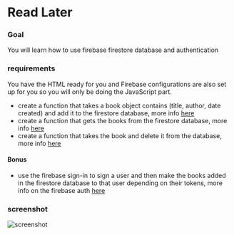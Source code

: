 # Read Later

### Goal

You will learn how to use firebase firestore database and authentication

### requirements

You have the HTML ready for you and Firebase configurations are also set up for you so you will only be doing the JavaScript part.

- create a function that takes a book object contains (title, author, date created) and add it to the firestore database, more info [here](https://firebase.google.com/docs/firestore/manage-data/add-data#add_a_document)
- create a function that gets the books from the firestore database, more info [here](https://firebase.google.com/docs/firestore/query-data/get-data)
- create a function that takes the book and delete it from the database, more info [here](https://firebase.google.com/docs/firestore/manage-data/delete-data#delete_documents)

#### Bonus

- use the firebase sign-in to sign a user and then make the books added in the firestore database to that user depending on their tokens, more info on the firebase auth [here](https://firebase.google.com/docs/auth/web/firebaseui)

### screenshot

![screenshot](https://i.ibb.co/JF698VD/image.png)
